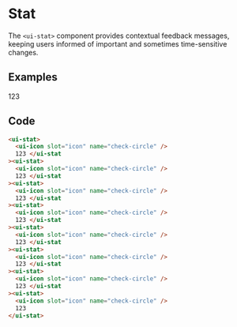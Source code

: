 # Stat

The <code>&lt;ui-stat&gt;</code> component provides contextual feedback messages, keeping users informed of important and sometimes time-sensitive changes.

<script setup>
import './stat';
import '../icon/icon';
</script>

## Examples

<div class="p-12 bg-preview flex flex-col gap-4 justify-center rounded-xl">
  <ui-stat>
    <ui-icon slot="icon" name="check-circle" />
    123
  </ui-stat>
</div>

## Code

```html
<ui-stat>
  <ui-icon slot="icon" name="check-circle" />
  123 </ui-stat
><ui-stat>
  <ui-icon slot="icon" name="check-circle" />
  123 </ui-stat
><ui-stat>
  <ui-icon slot="icon" name="check-circle" />
  123 </ui-stat
><ui-stat>
  <ui-icon slot="icon" name="check-circle" />
  123 </ui-stat
><ui-stat>
  <ui-icon slot="icon" name="check-circle" />
  123 </ui-stat
><ui-stat>
  <ui-icon slot="icon" name="check-circle" />
  123 </ui-stat
><ui-stat>
  <ui-icon slot="icon" name="check-circle" />
  123 </ui-stat
><ui-stat>
  <ui-icon slot="icon" name="check-circle" />
  123
</ui-stat>
```
